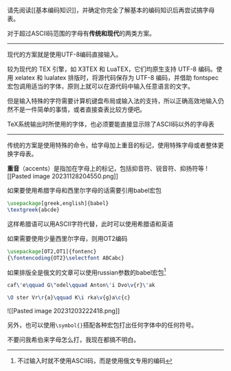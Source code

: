 请先阅读[[基本编码知识]]，并确定你完全了解基本的编码知识后再尝试搞字母表。

对于超过ASCII码范围的字母有**传统和现代**的两类方案。
***
现代的方案就是使用UTF-8编码直接输入。

较为现代的 TEX 引擎，如 XƎTEX 和 LuaTEX，它们均原生支持 UTF-8 编码。使用 xelatex 和 lualatex 排版时，将源代码保存为 UTF-8 编码，并借助 fontspec 宏包调用适当的字体，原则上就可以在源代码中输入任意语言的文字。

但是输入特殊的字符需要计算机键盘布局或输入法的支持，所以正确高效地输入仍然不是一件简单的事情，或者直接查表比较方便吧。

TeX系统输出时所使用的字体，也必须要能直接显示除了ASCII码以外的字母表

***
传统的方案是使用特殊的命令，给字母加上重音的标记，使用特殊字母或者整体更换字母表。

**重音**（accents）是指加在字母上的标记，包括抑音符、锐音符、抑扬符等
![[Pasted image 20231128204550.png]]

如果要使用希腊字母和西里尔字母的话需要引用babel宏包
```latex
\usepackage[greek,english]{babel}
\textgreek{abcde}
```
这样希腊语可以用ASCII字符代替，此时可以使用希腊语和英语

如果需要使用少量西里尔字母，则用OT2编码
```latex
\usepackage[OT2,OT1]{fontenc}
{\fontencoding{OT2}\selectfont ABCabc}
```
如果排版全是俄文的文章可以使用russian参数的babel宏包[^2]

[^2]: 不过输入时就不使用ASCII码，而是使用俄文专用的编码

```latex
caf\'e\qquad G\"odel\qquad Anton\'i Dvo\v{r}\'ak

\O ster Vr\r{a}\qquad K\i rka\v{g}a\c{c}
```
![[Pasted image 20231203222418.png]]

另外，也可以使用`\symbol{}`搭配各种宏包打出任何字体中的任何符号。

不要问我希伯来字母怎么打，我现在都搞不明白。